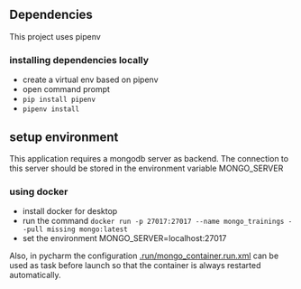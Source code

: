 
## Dependencies

This project uses pipenv

### installing dependencies locally

- create a virtual env based on pipenv
- open command prompt
- `pip install pipenv`
- `pipenv install`

## setup environment

This application requires a mongodb server as backend.
The connection to this server should be stored in the environment variable MONGO_SERVER

### using docker

- install docker for desktop
- run the command `docker run -p 27017:27017 --name mongo_trainings --pull missing mongo:latest`
- set the environment MONGO_SERVER=localhost:27017

Also, in pycharm the configuration [.run/mongo_container.run.xml](.run/mongo_container.run.xml)
can be used as task before launch so that the container is always restarted automatically.
